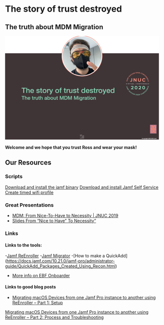# The story of trust destroyed
## The truth about MDM Migration

![trust-ross](https://github.com/motionbug/jnuc2020/blob/master/images/trust-ross-header.png "Trust Ross People")

**Welcome and we hope that you trust Ross and wear your mask!** 

## Our Resources

### Scripts

[Download and install the jamf binary](https://github.com/motionbug/jnuc2020/scripts/install_jamfbinary.sh)
[Download and install Jamf Self Service](https://github.com/motionbug/jnuc2020/scripts/install_ss.sh)
[Create timed wifi profile](https://github.com/motionbug/jnuc2020/scripts/wifi_profile_preBigSur.sh)

### Great Presentations

- [MDM: From Nice-To-Have to Necessity | JNUC 2019](https://www.youtube.com/watch?v=O3s9xYc2ROw)
- [Slides From “Nice to Have” To Necessity”](https://derflounder.wordpress.com/2019/06/10/slides-from-the-mdm-from-nice-to-have-to-necessity-session-at-macdeployment-2019/)

### Links

#### Links to the tools:
-[Jamf ReEnroller](https://github.com/jamf/ReEnroller)
-[Jamf Migrator](https://github.com/jamf/JamfMigrator)
-[How to make a QuickAdd] (https://docs.jamf.com/10.21.0/jamf-pro/administrator-guide/QuickAdd_Packages_Created_Using_Recon.html)
- [More info on EBF Onboarder](https://ebf.com/en/emm/ebf-onboarder/)

#### Links to good blog posts
 
- [Migrating macOS Devices from one Jamf Pro instance to another using ReEnroller – Part 1: Setup](https://dazwallace.wordpress.com/2020/08/27/migrating-macos-devices-from-one-jamf-pro-instance-to-another-using-reenroller-part-1-setup/)

[Migrating macOS Devices from one Jamf Pro instance to another using ReEnroller – Part 2: Process and Troubleshooting](https://dazwallace.wordpress.com/2020/09/03/migrating-macos-devices-from-one-jamf-pro-instance-to-another-using-reenroller-part-2-process-and-troubleshooting/)